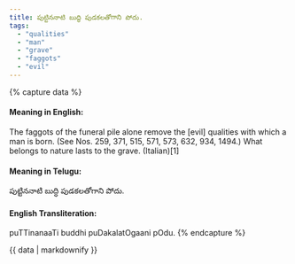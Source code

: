 ```yaml
---
title: పుట్టిననాటి బుద్ధి పుడకలతోగాని పోదు.
tags:
  - "qualities"
  - "man"
  - "grave"
  - "faggots"
  - "evil"
---
```


{% capture data %}
#### Meaning in English:
The faggots of the funeral pile alone remove the [evil] qualities with which a man is born.
(See Nos. 259, 371, 515, 571, 573, 632, 934, 1494.)
What belongs to nature lasts to the grave. (Italian)[1]

#### Meaning in Telugu:
పుట్టిననాటి బుద్ధి పుడకలతోగాని పోదు.

#### English Transliteration:
puTTinanaaTi buddhi puDakalatOgaani pOdu.
{% endcapture %}

<div class="notice">{{ data | markdownify }}</div>

